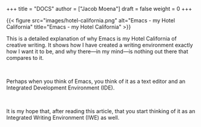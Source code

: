 +++
title = "DOCS"
author = ["Jacob Moena"]
draft = false
weight = 0
+++

{{< figure src="images/hotel-california.png" alt="Emacs - my Hotel California" title="Emacs - my Hotel California" >}}

This is a detailed explanation of why Emacs is my Hotel California of creative writing. It shows how I have created a writing environment exactly how I want it to be, and why there—in my mind—is nothing out there that compares to it.

<br/>

Perhaps when you think of Emacs, you think of it as a text editor and an Integrated Development Environment (IDE).

<br/>

It is my hope that, after reading this article, that  you start thinking of it as an Integrated Writing Environment (IWE) as well.

<br/>
